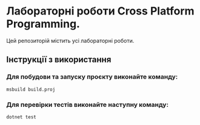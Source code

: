 # Лабораторні роботи Cross Platform Programming.

Цей репозиторій містить усі лабораторні роботи. 

## Інструкції з використання

### Для побудови та запуску проєкту виконайте команду:
```
msbuild build.proj

```
### Для перевірки тестів виконайте наступну команду:
```
dotnet test

```
